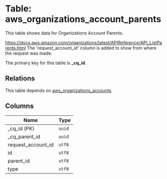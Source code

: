 # Table: aws_organizations_account_parents

This table shows data for Organizations Account Parents.

https://docs.aws.amazon.com/organizations/latest/APIReference/API_ListParents.html
The 'request_account_id' column is added to show from where the request was made.

The primary key for this table is **_cq_id**.

## Relations

This table depends on [aws_organizations_accounts](aws_organizations_accounts.md).

## Columns

| Name          | Type          |
| ------------- | ------------- |
|_cq_id (PK)|`uuid`|
|_cq_parent_id|`uuid`|
|request_account_id|`utf8`|
|id|`utf8`|
|parent_id|`utf8`|
|type|`utf8`|